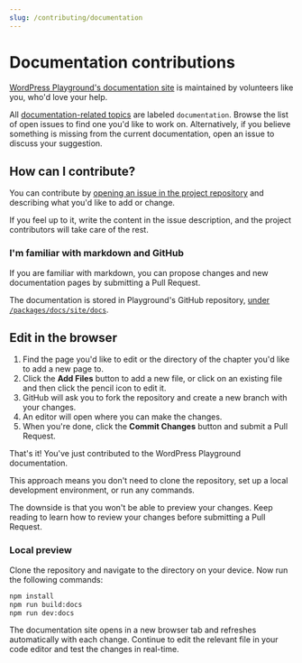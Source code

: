 ```yaml
---
slug: /contributing/documentation
---
```


# Documentation contributions

[WordPress Playground's documentation site](../intro.md) is maintained by volunteers like you, who'd love your help.

All [documentation-related topics](https://github.com/WordPress/wordpress-playground/labels/%5BType%5D%20Documentation) are labeled `documentation`. Browse the list of open issues to find one you'd like to work on. Alternatively, if you believe something is missing from the current documentation, open an issue to discuss your suggestion.

## How can I contribute?

You can contribute by [opening an issue in the project repository](https://github.com/WordPress/wordpress-playground/issues/new) and describing what you'd like to add or change.

If you feel up to it, write the content in the issue description, and the project contributors will take care of the rest.

### I'm familiar with markdown and GitHub

If you are familiar with markdown, you can propose changes and new documentation pages by submitting a Pull Request.

The documentation is stored in Playground's GitHub repository, [under `/packages/docs/site/docs`](https://github.com/WordPress/wordpress-playground/tree/trunk/packages/docs/site/docs).

## Edit in the browser

1. Find the page you'd like to edit or the directory of the chapter you'd like to add a new page to.
2. Click the **Add Files** button to add a new file, or click on an existing file and then click the pencil icon to edit it.
3. GitHub will ask you to fork the repository and create a new branch with your changes.
4. An editor will open where you can make the changes.
5. When you're done, click the **Commit Changes** button and submit a Pull Request.

That's it! You've just contributed to the WordPress Playground documentation.

This approach means you don't need to clone the repository, set up a local development environment, or run any commands.

The downside is that you won't be able to preview your changes. Keep reading to learn how to review your changes before submitting a Pull Request.

### Local preview

Clone the repository and navigate to the directory on your device. Now run the following commands:

```bash
npm install
npm run build:docs
npm run dev:docs
```

The documentation site opens in a new browser tab and refreshes automatically with each change. Continue to edit the relevant file in your code editor and test the changes in real-time.
